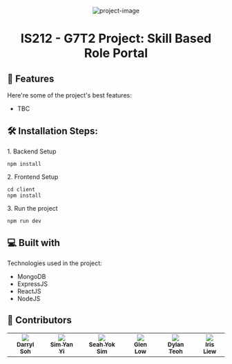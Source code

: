 <p align="center"><img src="https://socialify.git.ci/SMUGitGeeks/IS212/image?description=1&amp;font=Inter&amp;forks=1&amp;issues=1&amp;language=1&amp;name=1&amp;owner=1&amp;pattern=Plus&amp;pulls=1&amp;stargazers=1&amp;theme=Dark" alt="project-image"></p>

<h1 align="center" id="title">IS212 - G7T2 Project: Skill Based Role Portal</h1>
<h2>🧐 Features</h2>

Here're some of the project's best features:

*   TBC

<h2>🛠️ Installation Steps:</h2>

<p>1. Backend Setup</p>

```
npm install
```

<p>2. Frontend Setup</p>

```
cd client
npm install
```

<p>3. Run the project</p>

```
npm run dev
```


  
  
<h2>💻 Built with</h2>

Technologies used in the project:

*   MongoDB
*   ExpressJS
*   ReactJS
*   NodeJS

<h2>🥳 Contributors</h2>
<table>
  <tbody>
    <tr>
<td align="center" valign="top">
        <a href="https://darrylssy.com"><img src="https://github.com/DarrylSSY.png"/>
        <br /><sub><b>Darryl Soh</b></sub></a></td>
<td align="center" valign="top">
        <a href="https://github.com/simyanyi"><img src="https://github.com/simyanyi.png"/>
        <br /><sub><b>Sim Yan Yi</b></sub></a></td>
<td align="center" valign="top">
        <a href="https://github.com/Yoksim"><img src="https://github.com/Yoksim.png/"/>
        <br /><sub><b>Seah Yok Sim</b></sub></a></td>
<td align="center" valign="top">
        <a href="https://github.com/glenyoo"><img src="https://github.com/glenyoo.png"/>
        <br /><sub><b>Glen Low</b></sub></a></td>
<td align="center" valign="top">
        <a href="https://github.com/dylantjs"><img src="https://github.com/dylantjs.png"/>
        <br /><sub><b>Dylan Teoh</b></sub></a></td>
<td align="center" valign="top">
        <a href="https://github.com/ayereeselew"><img src="https://github.com/ayereeselew.png"/>
        <br /><sub><b>Iris Liew</b></sub></a></td>
    </tr>
  </tbody>
</table>

